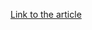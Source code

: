 [Link to the article](https://cert.pl/en/posts/2019/11/brushaloader-gaining-new-layers-like-a-pro/)
